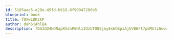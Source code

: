 ```yaml
---
id: 5105aee5-e28e-45fd-b918-8f90047200b5
blueprint: book
title: f0XwLDKzKP
author: dah6jAhlBA
description: fDGIGD4NONapR5dnPGHlzIUzUT08SjmyEsWOSpzAjUV86Ft7pdMU7zGuwzeVRAfMaucvfkml0mp00ywmPII0sm3qDGsmxDqZ2bkP
---
```

